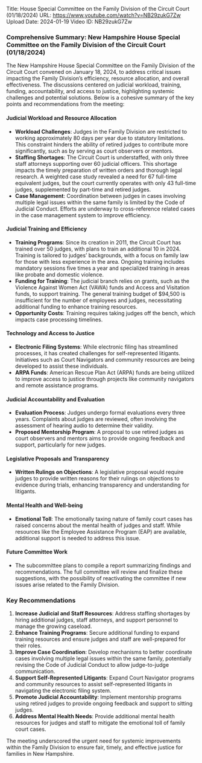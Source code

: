Title: House Special Committee on the Family Division of the Circuit Court (01/18/2024)
URL: https://www.youtube.com/watch?v=NB29zukG7Zw
Upload Date: 2024-01-19
Video ID: NB29zukG7Zw

### Comprehensive Summary: New Hampshire House Special Committee on the Family Division of the Circuit Court (01/18/2024)  

The New Hampshire House Special Committee on the Family Division of the Circuit Court convened on January 18, 2024, to address critical issues impacting the Family Division’s efficiency, resource allocation, and overall effectiveness. The discussions centered on judicial workload, training, funding, accountability, and access to justice, highlighting systemic challenges and potential solutions. Below is a cohesive summary of the key points and recommendations from the meeting:  

#### **Judicial Workload and Resource Allocation**  
- **Workload Challenges**: Judges in the Family Division are restricted to working approximately 80 days per year due to statutory limitations. This constraint hinders the ability of retired judges to contribute more significantly, such as by serving as court observers or mentors.  
- **Staffing Shortages**: The Circuit Court is understaffed, with only three staff attorneys supporting over 60 judicial officers. This shortage impacts the timely preparation of written orders and thorough legal research. A weighted case study revealed a need for 67 full-time equivalent judges, but the court currently operates with only 43 full-time judges, supplemented by part-time and retired judges.  
- **Case Management**: Coordination between judges in cases involving multiple legal issues within the same family is limited by the Code of Judicial Conduct. Efforts are underway to cross-reference related cases in the case management system to improve efficiency.  

#### **Judicial Training and Efficiency**  
- **Training Programs**: Since its creation in 2011, the Circuit Court has trained over 50 judges, with plans to train an additional 10 in 2024. Training is tailored to judges’ backgrounds, with a focus on family law for those with less experience in the area. Ongoing training includes mandatory sessions five times a year and specialized training in areas like probate and domestic violence.  
- **Funding for Training**: The judicial branch relies on grants, such as the Violence Against Women Act (VAWA) funds and Access and Visitation funds, to support training. The general training budget of $94,500 is insufficient for the number of employees and judges, necessitating additional funding to enhance training resources.  
- **Opportunity Costs**: Training requires taking judges off the bench, which impacts case processing timelines.  

#### **Technology and Access to Justice**  
- **Electronic Filing Systems**: While electronic filing has streamlined processes, it has created challenges for self-represented litigants. Initiatives such as Court Navigators and community resources are being developed to assist these individuals.  
- **ARPA Funds**: American Rescue Plan Act (ARPA) funds are being utilized to improve access to justice through projects like community navigators and remote assistance programs.  

#### **Judicial Accountability and Evaluation**  
- **Evaluation Process**: Judges undergo formal evaluations every three years. Complaints about judges are reviewed, often involving the assessment of hearing audio to determine their validity.  
- **Proposed Mentorship Program**: A proposal to use retired judges as court observers and mentors aims to provide ongoing feedback and support, particularly for new judges.  

#### **Legislative Proposals and Transparency**  
- **Written Rulings on Objections**: A legislative proposal would require judges to provide written reasons for their rulings on objections to evidence during trials, enhancing transparency and understanding for litigants.  

#### **Mental Health and Well-being**  
- **Emotional Toll**: The emotionally taxing nature of family court cases has raised concerns about the mental health of judges and staff. While resources like the Employee Assistance Program (EAP) are available, additional support is needed to address this issue.  

#### **Future Committee Work**  
- The subcommittee plans to compile a report summarizing findings and recommendations. The full committee will review and finalize these suggestions, with the possibility of reactivating the committee if new issues arise related to the Family Division.  

### **Key Recommendations**  
1. **Increase Judicial and Staff Resources**: Address staffing shortages by hiring additional judges, staff attorneys, and support personnel to manage the growing caseload.  
2. **Enhance Training Programs**: Secure additional funding to expand training resources and ensure judges and staff are well-prepared for their roles.  
3. **Improve Case Coordination**: Develop mechanisms to better coordinate cases involving multiple legal issues within the same family, potentially revising the Code of Judicial Conduct to allow judge-to-judge communication.  
4. **Support Self-Represented Litigants**: Expand Court Navigator programs and community resources to assist self-represented litigants in navigating the electronic filing system.  
5. **Promote Judicial Accountability**: Implement mentorship programs using retired judges to provide ongoing feedback and support to sitting judges.  
6. **Address Mental Health Needs**: Provide additional mental health resources for judges and staff to mitigate the emotional toll of family court cases.  

The meeting underscored the urgent need for systemic improvements within the Family Division to ensure fair, timely, and effective justice for families in New Hampshire.